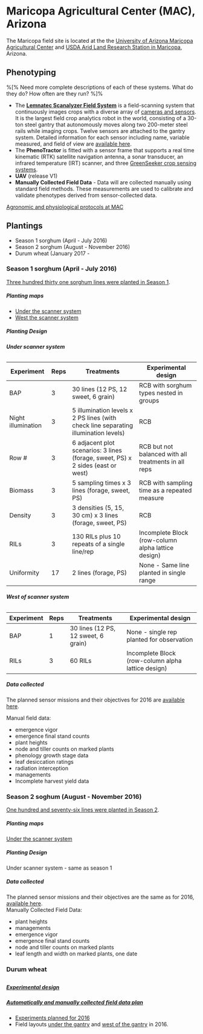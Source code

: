 # Maricopa Agricultural Center \(MAC\), Arizona

The Maricopa field site is located at the the [University of Arizona Maricopa Agricultural Center](http://cals-mac.arizona.edu/) and [USDA Arid Land Research Station in Maricopa](https://www.ars.usda.gov/pacific-west-area/maricopa-arizona/us-arid-land-agricultural-research-center/), Arizona.

## Phenotyping

%\[% Need more complete descriptions of each of these systems. What do they do? How often are they run? %\]%

* The [**Lemnatec Scanalyzer Field System**](http://www.lemnatec.com/products/hardware-solutions/scanalyzer-field/) is a field-scanning system that continuously images crops with a diverse array of [cameras and sensors](http://terraref.org/articles/lemnatec-scanalyzer-field-sensors/). It is the largest field crop analytics robot in the world, consisting of a 30-ton steel gantry that autonomously moves along two 200-meter steel rails while imaging crops. Twelve sensors are attached to the gantry system. Detailed information for each sensor including name, variable measured, and field of view are [available here](https://docs.google.com/spreadsheets/d/1Nfabx_n1rNlO6NW3olD8MAibJ3KHnOMmMwOYYw4wwGc/pubhtml?gid=1886254108&single=true&widget=true&headers=false).
* The **PhenoTractor** is fitted with a sensor frame that supports a real time kinematic \(RTK\) satellite navigation antenna, a sonar transducer,  an infrared temperature \(IRT\) scanner, and three [GreenSeeker crop sensing systems](http://www.trimble.com/agriculture/greenseeker.aspx).
* **UAV** \(release V1\)
* **Manually Collected Field Data** - Data will are collected manually using standard field methods. These measurements are used to calibrate and validate phenotypes derived from sensor-collected data.

[Agronomic and physiological protocols at MAC](https://docs.google.com/document/d/1iP8b97kmOyPmETQI_aWbgV_1V6QiKYLblq1jIqXLJ84/edit#heading=h.3w6iuawxkjl6)

## Plantings

* Season 1 sorghum \(April - July 2016\) 
* Season 2 sorghum \(August - November 2016\) 
* Durum wheat \(January 2017 -

### Season 1 sorghum \(April - July 2016\)

[Three hundred thirty one sorghum lines were planted in Season 1](https://docs.google.com/spreadsheets/d/1QQaWc0UaQQKfEtnSO1G2za8tKU2huC0_VYMBqm5CKAo/edit#gid=796817704).

##### Planting maps

* [Under the scanner system](https://docs.google.com/spreadsheets/d/1QQaWc0UaQQKfEtnSO1G2za8tKU2huC0_VYMBqm5CKAo/edit#gid=1066629008)
* [West the scanner system](https://docs.google.com/spreadsheets/d/1QQaWc0UaQQKfEtnSO1G2za8tKU2huC0_VYMBqm5CKAo/edit#gid=193038411)

##### Planting Design

###### **Under scanner system**

| **Experiment** | **Reps** | **Treatments** | **Experimental design** |
| --- | --- | --- | --- |
| BAP | 3 | 30 lines \(12 PS, 12 sweet, 6 grain\) | RCB with sorghum types nested in groups |
| Night illumination | 3 | 5 illumination levels x 2 PS lines \(with check line separating illumination levels\) | RCB |
| Row \# | 3 | 6 adjacent plot scenarios: 3 lines \(forage, sweet, PS\) x 2 sides \(east or west\) | RCB but not balanced with all treatments in all reps |
| Biomass | 3 | 5 sampling times x 3 lines \(forage, sweet, PS\) | RCB with sampling time as a repeated measure |
| Density | 3 | 3 densities \(5, 15, 30 cm\) x 3 lines \(forage, sweet, PS\) | RCB |
| RILs | 3 | 130 RILs plus 10 repeats of a single line/rep | Incomplete Block \(row-column alpha lattice design\) |
| Uniformity | 17 | 2 lines \(forage, PS\) | None - Same line planted in single range |

###### **West of scanner system**

| **Experiment** | **Reps** | **Treatments** | **Experimental design** |
| --- | --- | --- | --- |
| BAP | 1 | 30 lines \(12 PS, 12 sweet, 6 grain\) | None - single rep planted for observation |
| RILs | 3 | 60 RILs | Incomplete Block \(row-column alpha lattice design\) |

##### Data collected

The planned sensor missions and their objectives for 2016 are [available here](https://docs.google.com/spreadsheets/d/1Nfabx_n1rNlO6NW3olD8MAibJ3KHnOMmMwOYYw4wwGc/pubhtml?gid=2092320800&single=true&widget=true&headers=false).

Manual field data:

* emergence vigor 
* emergence final stand counts 
* plant heights 
* node and tiller counts on marked plants 
* phenology growth stage data 
* leaf desiccation ratings 
* radiation interception 
* managements 
* Incomplete harvest yield data

### Season 2 soghum \(August - November 2016\)

[One hundred and seventy-six lines were planted in Season 2](https://docs.google.com/spreadsheets/d/107aijRIvO5i-HHwVDQTXn0-9sE02cXO_MdZk3DERzQ0/edit?usp=sharing).

##### Planting maps

[Under the scanner system](https://docs.google.com/spreadsheets/d/107aijRIvO5i-HHwVDQTXn0-9sE02cXO_MdZk3DERzQ0/edit#gid=430934319)

##### Planting Design

Under scanner system - same as season 1

##### Data collected

The planned sensor missions and their objectives are the same as for 2016, [available here](https://docs.google.com/spreadsheets/d/1Nfabx_n1rNlO6NW3olD8MAibJ3KHnOMmMwOYYw4wwGc/pubhtml?gid=2092320800&single=true&widget=true&headers=false).  
 Manually Collected Field Data:

* plant heights
* managements 
* emergence vigor 
* emergence final stand counts 
* node and tiller counts on marked plants 
* leaf length and width on marked plants, one date

### Durum wheat

## 

##### [Experimental design](https://docs.google.com/spreadsheets/d/15hLUFquat4T-8-ejBKTHRYGgGO1LL3w6UwMQ6jxHA8E/edit#gid=1274912251)

##### [Automatically and manually collected field data plan](https://docs.google.com/spreadsheets/d/15hLUFquat4T-8-ejBKTHRYGgGO1LL3w6UwMQ6jxHA8E/edit#gid=623178992)

### 

* [Experiments planned for 2016](https://docs.google.com/spreadsheets/d/1Nfabx_n1rNlO6NW3olD8MAibJ3KHnOMmMwOYYw4wwGc/pubhtml?gid=890543376&single=true&widget=true&headers=false)
* Field layouts [under the gantry](https://docs.google.com/spreadsheets/d/1Nfabx_n1rNlO6NW3olD8MAibJ3KHnOMmMwOYYw4wwGc/pubhtml?gid=1231399646&single=true&widget=true&headers=false) and [west of the gantry](https://docs.google.com/spreadsheets/d/1Nfabx_n1rNlO6NW3olD8MAibJ3KHnOMmMwOYYw4wwGc/pubhtml?gid=728631369&single=true&widget=true&headers=false) in 2016.



